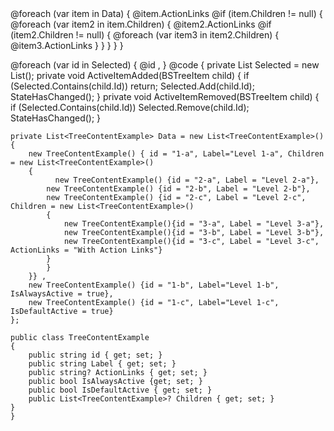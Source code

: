 ﻿<BSTree IsExpanded="true" ActiveItemAdded="ActiveItemAdded" ActiveItemRemoved="ActiveItemRemoved" IsMultiSelect="true" IsDoubleClickToOpen="true">
    <BSTreeNode>
        @foreach (var item in Data)
        {
            <BSTreeItem TextLabel="@item.Label" Id="@item.id" IsAlwaysActive="@item.IsAlwaysActive" IsDefaultActive="@item.IsDefaultActive">
                <Action>@item.ActionLinks</Action>
                <ChildContent>
                    @if (item.Children != null)
                    {
                        <BSTreeNode>
                        @foreach (var item2 in item.Children)
                        {
                            <BSTreeItem TextLabel="@item2.Label" Id="@item2.id">
                                <Action>@item2.ActionLinks</Action>
                                <ChildContent>
                                    @if (item2.Children != null)
                                    {
                                        <BSTreeNode>
                                        @foreach (var item3 in item2.Children)
                                        {
                                            <BSTreeItem TextLabel="@item3.Label" Id="@item3.id">
                                                <Action>@item3.ActionLinks</Action>
                                            </BSTreeItem>
                                        }
                                        </BSTreeNode>
                                    }
                                </ChildContent>
                            </BSTreeItem>
                        }
                        </BSTreeNode>
                    }
                </ChildContent>
            </BSTreeItem>
        }
    </BSTreeNode>
</BSTree>

@foreach (var id in Selected)
{
    <span>@id ,</span>
}
@code {
    private List<string> Selected = new List<string>();
    private void ActiveItemAdded(BSTreeItem child)
    {
        if (Selected.Contains(child.Id)) return;
        Selected.Add(child.Id);
        StateHasChanged();
    }
    private void ActiveItemRemoved(BSTreeItem child)
    {
        if (Selected.Contains(child.Id))
            Selected.Remove(child.Id);
        StateHasChanged();
    }

    private List<TreeContentExample> Data = new List<TreeContentExample>()
    {
        new TreeContentExample() { id = "1-a", Label="Level 1-a", Children = new List<TreeContentExample>()
        {
              new TreeContentExample() {id = "2-a", Label = "Level 2-a"},
            new TreeContentExample() {id = "2-b", Label = "Level 2-b"},
            new TreeContentExample() {id = "2-c", Label = "Level 2-c", Children = new List<TreeContentExample>()
            {
                new TreeContentExample(){id = "3-a", Label = "Level 3-a"},
                new TreeContentExample(){id = "3-b", Label = "Level 3-b"},
                new TreeContentExample(){id = "3-c", Label = "Level 3-c", ActionLinks = "With Action Links"}
            }
            }
        }} ,
        new TreeContentExample() {id = "1-b", Label="Level 1-b", IsAlwaysActive = true},
        new TreeContentExample() {id = "1-c", Label="Level 1-c", IsDefaultActive = true}
    };

    public class TreeContentExample
    {
        public string id { get; set; }
        public string Label { get; set; }
        public string? ActionLinks { get; set; }
        public bool IsAlwaysActive {get; set; }
        public bool IsDefaultActive { get; set; }
        public List<TreeContentExample>? Children { get; set; }
    }
    }